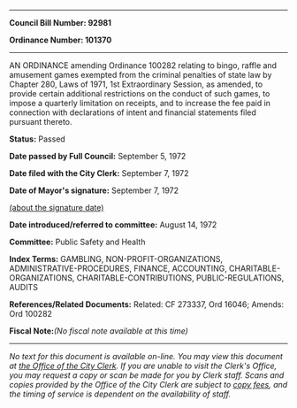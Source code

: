 

********

**Council Bill Number: 92981**
   
**Ordinance Number: 101370**
********

 AN ORDINANCE amending Ordinance 100282 relating to bingo, raffle and amusement games exempted from the criminal penalties of state law by Chapter 280, Laws of 1971, 1st Extraordinary Session, as amended, to provide certain additional restrictions on the conduct of such games, to impose a quarterly limitation on receipts, and to increase the fee paid in connection with declarations of intent and financial statements filed pursuant thereto.

**Status:** Passed
   
**Date passed by Full Council:** September 5, 1972
   
**Date filed with the City Clerk:** September 7, 1972
   
**Date of Mayor's signature:** September 7, 1972
   
[(about the signature date)](/~public/approvaldate.htm)
   
   
   
**Date introduced/referred to committee:** August 14, 1972
   
**Committee:** Public Safety and Health
   
   
**Index Terms:** GAMBLING, NON-PROFIT-ORGANIZATIONS, ADMINISTRATIVE-PROCEDURES, FINANCE, ACCOUNTING, CHARITABLE-ORGANIZATIONS, CHARITABLE-CONTRIBUTIONS, PUBLIC-REGULATIONS, AUDITS

**References/Related Documents:** Related: CF 273337, Ord 16046; Amends: Ord 100282

**Fiscal Note:**_(No fiscal note available at this time)_
********

_No text for this document is available on-line. You may view this document at [the Office of the City Clerk](http://www.seattle.gov/leg/clerk/contactUs.htm). If you are unable to visit the Clerk's Office, you may request a copy or scan be made for you by Clerk staff. Scans and copies provided by the Office of the City Clerk are subject to [copy fees](http://clerk.seattle.gov/~public/clerkfees.htm), and the timing of service is dependent on the availability of staff._

